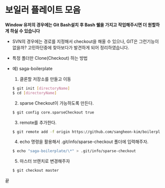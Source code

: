 # 보일러 플레이트 모음

**Window 유저의 경우에는 Git Bash설치 후 Bash 쉘을 가지고 작업해주시면 더 원할하게 하실 수 있습니다**

- SVN의 경우에는 경로를 지정해서 checkout을 해올 수 있으나, GIT은 그런기능이 없을까? 고민하던중에 찾아보다가 발견하게 되어 정리하였습니다.

- 특정 폴더만 Clone(Checkout) 하는 방법

- 예) saga-boilerplate

  1. 클론할 저장소를 만들고 이동

  ```bash
  $ git init [directoryName]
  $ cd [directoryName]
  ```

  2. sparse Checkout이 가능하도록 만든다.

  ```bash
  $ git config core.sparseCheckout true
  ```

  3. remote를 추가한다.

  ```bash
  $ git remote add -f origin https://github.com/sangheon-kim/boilerplate-collection.git
  ```

  4. echo 명령을 활용해서 .git/info/sparse-checkout 폴더에 입력해주자.

  ```bash
  $ echo "saga-boilerplate/\*" > .git/info/sparse-checkout
  ```

  5. 마스터 브랜치로 변경해주자

  ```bash
  $ git checkout master
  ```

끝
